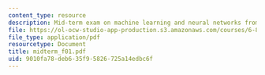 ```yaml
---
content_type: resource
description: Mid-term exam on machine learning and neural networks from Fall 2003.
file: https://ol-ocw-studio-app-production.s3.amazonaws.com/courses/6-867-machine-learning-fall-2006/9010fa78deb635f95826725a14edbc6f_midterm_f01.pdf
file_type: application/pdf
resourcetype: Document
title: midterm_f01.pdf
uid: 9010fa78-deb6-35f9-5826-725a14edbc6f
---
```

